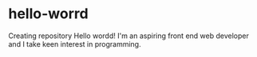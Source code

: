# hello-worrd
Creating repository
Hello wordd!
I'm an aspiring front end web developer and I take 
keen interest in programming.
